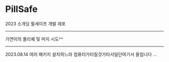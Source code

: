 # PillSafe
2023 소개딩
필세이프 개발 레포

___
가연이의 풀리퀘 및 머지 시도^^

___
2023.08.14
여러 패키지 설치하느라 컴퓨터가터질것가타서일단여기서 올립니다 ...